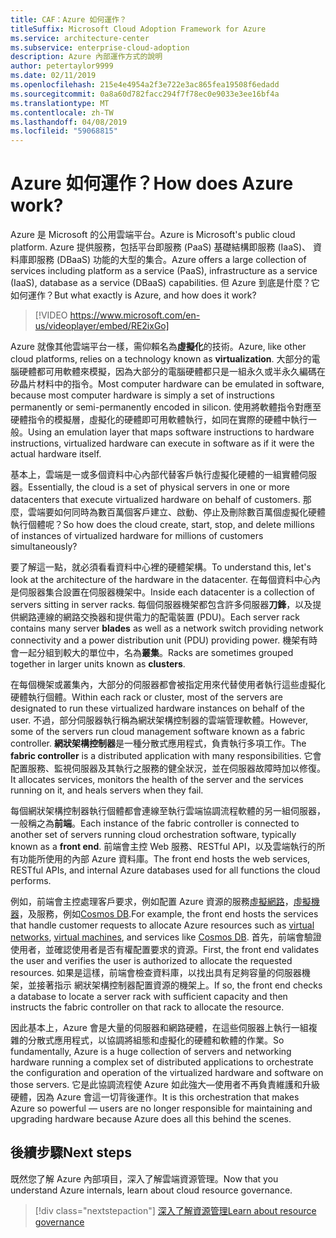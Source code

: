 ```yaml
---
title: CAF：Azure 如何運作？
titleSuffix: Microsoft Cloud Adoption Framework for Azure
ms.service: architecture-center
ms.subservice: enterprise-cloud-adoption
description: Azure 內部運作方式的說明
author: petertaylor9999
ms.date: 02/11/2019
ms.openlocfilehash: 215e4e4954a2f3e722e3ac865fea19508f6edadd
ms.sourcegitcommit: 0a8a60d782facc294f7f78ec0e9033e3ee16bf4a
ms.translationtype: MT
ms.contentlocale: zh-TW
ms.lasthandoff: 04/08/2019
ms.locfileid: "59068815"
---
```

<!-- markdownlint-disable MD026 -->

# <a name="how-does-azure-work"></a><span data-ttu-id="420a1-103">Azure 如何運作？</span><span class="sxs-lookup"><span data-stu-id="420a1-103">How does Azure work?</span></span>

<span data-ttu-id="420a1-104">Azure 是 Microsoft 的公用雲端平台。</span><span class="sxs-lookup"><span data-stu-id="420a1-104">Azure is Microsoft's public cloud platform.</span></span> <span data-ttu-id="420a1-105">Azure 提供服務，包括平台即服務 (PaaS) 基礎結構即服務 (IaaS)、 資料庫即服務 (DBaaS) 功能的大型的集合。</span><span class="sxs-lookup"><span data-stu-id="420a1-105">Azure offers a large collection of services including platform as a service (PaaS), infrastructure as a service (IaaS), database as a service (DBaaS) capabilities.</span></span> <span data-ttu-id="420a1-106">但 Azure 到底是什麼？它如何運作？</span><span class="sxs-lookup"><span data-stu-id="420a1-106">But what exactly is Azure, and how does it work?</span></span>

<!-- markdownlint-disable MD034 -->

> [!VIDEO https://www.microsoft.com/en-us/videoplayer/embed/RE2ixGo]

<!-- markdownlint-enable MD034 -->

<span data-ttu-id="420a1-107">Azure 就像其他雲端平台一樣，需仰賴名為**虛擬化**的技術。</span><span class="sxs-lookup"><span data-stu-id="420a1-107">Azure, like other cloud platforms, relies on a technology known as **virtualization**.</span></span> <span data-ttu-id="420a1-108">大部分的電腦硬體都可用軟體來模擬，因為大部分的電腦硬體都只是一組永久或半永久編碼在矽晶片材料中的指令。</span><span class="sxs-lookup"><span data-stu-id="420a1-108">Most computer hardware can be emulated in software, because most computer hardware is simply a set of instructions permanently or semi-permanently encoded in silicon.</span></span> <span data-ttu-id="420a1-109">使用將軟體指令對應至硬體指令的模擬層，虛擬化的硬體即可用軟體執行，如同在實際的硬體中執行一般。</span><span class="sxs-lookup"><span data-stu-id="420a1-109">Using an emulation layer that maps software instructions to hardware instructions, virtualized hardware can execute in software as if it were the actual hardware itself.</span></span>

<span data-ttu-id="420a1-110">基本上，雲端是一或多個資料中心內部代替客戶執行虛擬化硬體的一組實體伺服器。</span><span class="sxs-lookup"><span data-stu-id="420a1-110">Essentially, the cloud is a set of physical servers in one or more datacenters that execute virtualized hardware on behalf of customers.</span></span> <span data-ttu-id="420a1-111">那麼，雲端要如何同時為數百萬個客戶建立、啟動、停止及刪除數百萬個虛擬化硬體執行個體呢？</span><span class="sxs-lookup"><span data-stu-id="420a1-111">So how does the cloud create, start, stop, and delete millions of instances of virtualized hardware for millions of customers simultaneously?</span></span>

<span data-ttu-id="420a1-112">要了解這一點，就必須看看資料中心裡的硬體架構。</span><span class="sxs-lookup"><span data-stu-id="420a1-112">To understand this, let's look at the architecture of the hardware in the datacenter.</span></span>  <span data-ttu-id="420a1-113">在每個資料中心內是伺服器集合設置在伺服器機架中。</span><span class="sxs-lookup"><span data-stu-id="420a1-113">Inside each datacenter is a collection of servers sitting in server racks.</span></span> <span data-ttu-id="420a1-114">每個伺服器機架都包含許多伺服器**刀鋒**，以及提供網路連線的網路交換器和提供電力的配電裝置 (PDU)。</span><span class="sxs-lookup"><span data-stu-id="420a1-114">Each server rack contains many server **blades** as well as a network switch providing network connectivity and a power distribution unit (PDU) providing power.</span></span> <span data-ttu-id="420a1-115">機架有時會一起分組到較大的單位中，名為**叢集**。</span><span class="sxs-lookup"><span data-stu-id="420a1-115">Racks are sometimes grouped together in larger units known as **clusters**.</span></span>

<span data-ttu-id="420a1-116">在每個機架或叢集內，大部分的伺服器都會被指定用來代替使用者執行這些虛擬化硬體執行個體。</span><span class="sxs-lookup"><span data-stu-id="420a1-116">Within each rack or cluster, most of the servers are designated to run these virtualized hardware instances on behalf of the user.</span></span> <span data-ttu-id="420a1-117">不過，部分伺服器執行稱為網狀架構控制器的雲端管理軟體。</span><span class="sxs-lookup"><span data-stu-id="420a1-117">However, some of the servers run cloud management software known as a fabric controller.</span></span> <span data-ttu-id="420a1-118">**網狀架構控制器**是一種分散式應用程式，負責執行多項工作。</span><span class="sxs-lookup"><span data-stu-id="420a1-118">The **fabric controller** is a distributed application with many responsibilities.</span></span> <span data-ttu-id="420a1-119">它會配置服務、監視伺服器及其執行之服務的健全狀況，並在伺服器故障時加以修復。</span><span class="sxs-lookup"><span data-stu-id="420a1-119">It allocates services, monitors the health of the server and the services running on it, and heals servers when they fail.</span></span>

<span data-ttu-id="420a1-120">每個網狀架構控制器執行個體都會連線至執行雲端協調流程軟體的另一組伺服器，一般稱之為**前端**。</span><span class="sxs-lookup"><span data-stu-id="420a1-120">Each instance of the fabric controller is connected to another set of servers running cloud orchestration software, typically known as a **front end**.</span></span> <span data-ttu-id="420a1-121">前端會主控 Web 服務、RESTful API，以及雲端執行的所有功能所使用的內部 Azure 資料庫。</span><span class="sxs-lookup"><span data-stu-id="420a1-121">The front end hosts the web services, RESTful APIs, and internal Azure databases used for all functions the cloud performs.</span></span>

<span data-ttu-id="420a1-122">例如，前端會主控處理客戶要求，例如配置 Azure 資源的服務[虛擬網路](/azure/virtual-network/virtual-networks-overview)，[虛擬機器](/azure/virtual-machines)，及服務，例如[Cosmos DB](/azure/cosmos-db/introduction).</span><span class="sxs-lookup"><span data-stu-id="420a1-122">For example, the front end hosts the services that handle customer requests to allocate Azure resources such as [virtual networks](/azure/virtual-network/virtual-networks-overview), [virtual machines](/azure/virtual-machines), and services like [Cosmos DB](/azure/cosmos-db/introduction).</span></span> <span data-ttu-id="420a1-123">首先，前端會驗證使用者，並確認使用者是否有權配置要求的資源。</span><span class="sxs-lookup"><span data-stu-id="420a1-123">First, the front end validates the user and verifies the user is authorized to allocate the requested resources.</span></span> <span data-ttu-id="420a1-124">如果是這樣，前端會檢查資料庫，以找出具有足夠容量的伺服器機架，並接著指示 網狀架構控制器配置資源的機架上。</span><span class="sxs-lookup"><span data-stu-id="420a1-124">If so, the front end checks a database to locate a server rack with sufficient capacity and then instructs the fabric controller on that rack to allocate the resource.</span></span>

<span data-ttu-id="420a1-125">因此基本上，Azure 會是大量的伺服器和網路硬體，在這些伺服器上執行一組複雜的分散式應用程式，以協調將組態和虛擬化的硬體和軟體的作業。</span><span class="sxs-lookup"><span data-stu-id="420a1-125">So fundamentally, Azure is a huge collection of servers and networking hardware running a complex set of distributed applications to orchestrate the configuration and operation of the virtualized hardware and software on those servers.</span></span> <span data-ttu-id="420a1-126">它是此協調流程使 Azure 如此強大&mdash;使用者不再負責維護和升級硬體，因為 Azure 會這一切背後運作。</span><span class="sxs-lookup"><span data-stu-id="420a1-126">It is this orchestration that makes Azure so powerful &mdash; users are no longer responsible for maintaining and upgrading hardware because Azure does all this behind the scenes.</span></span>

## <a name="next-steps"></a><span data-ttu-id="420a1-127">後續步驟</span><span class="sxs-lookup"><span data-stu-id="420a1-127">Next steps</span></span>

<span data-ttu-id="420a1-128">既然您了解 Azure 內部項目，深入了解雲端資源管理。</span><span class="sxs-lookup"><span data-stu-id="420a1-128">Now that you understand Azure internals, learn about cloud resource governance.</span></span>

> [!div class="nextstepaction"]
> [<span data-ttu-id="420a1-129">深入了解資源管理</span><span class="sxs-lookup"><span data-stu-id="420a1-129">Learn about resource governance</span></span>](what-is-governance.md)

<!-- Links -->

[docs-add-users-to-aad]: /azure/active-directory/add-users-azure-active-directory?toc=/azure/architecture/cloud-adoption-guide/toc.json
